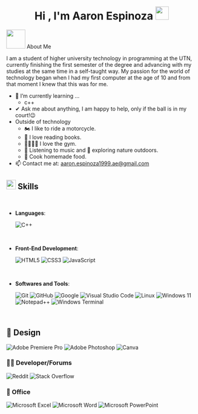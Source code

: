 <h1 align="center">Hi , I'm Aaron Espinoza <img src="https://media.giphy.com/media/hvRJCLFzcasrR4ia7z/giphy.gif" width="35"></h1>

 <picture><img src = "https://github.com/7oSkaaa/7oSkaaa/blob/main/Images/about_me.gif?raw=true" width = 50px></picture> About Me
  
   I am a student of higher university technology in programming at the UTN, currently finishing the first semester of the degree and advancing with my 
   studies at the same time in a self-taught way.
   My passion for the world of technology began when I had my first computer at the age of 10 and from that moment I knew that this was for me.

- 🌱 I’m currently learning ...
   - c++
 - ✔ Ask me about anything, I am happy to help, only if the ball is in my court!😉<br>
 - Outside of technology
    - 🏍️ I like to ride a motorcycle.
    - 📖 I love reading books.
    - 🏋🏽💪🏼 I love the gym.
    - 🎵 Listening to music and 🌴 exploring nature outdoors.
    - 🍝 Cook homemade food. <br>
- 📫 Contact me at: aaron.espinoza1999.ae@gmail.com
 ## <img src="https://media2.giphy.com/media/QssGEmpkyEOhBCb7e1/giphy.gif?cid=ecf05e47a0n3gi1bfqntqmob8g9aid1oyj2wr3ds3mg700bl&rid=giphy.gif" width ="25"><b> Skills</b>

<br>

<p align="center">

- **Languages**:

   ![C++](https://img.shields.io/badge/C++%20-%2300599C.svg?style=for-the-badge&logo=c%2B%2B&logoColor=white)

<br>   
    
- **Front-End Development**:

   ![HTML5](https://img.shields.io/badge/HTML5%20-%23E34F26.svg?style=for-the-badge&logo=html5&logoColor=white)
   ![CSS3](https://img.shields.io/badge/CSS%20-%231572B6.svg?style=for-the-badge&logo=css3&logoColor=white)
   ![JavaScript](https://img.shields.io/badge/JavaScript%20-%23F7DF1E.svg?style=for-the-badge&logo=javascript&logoColor=black)

<br>

- **Softwares and Tools**:

    ![Git](https://img.shields.io/badge/git-%23F05033.svg?style=for-the-badge&logo=git&logoColor=white)
    ![GitHub](https://img.shields.io/badge/github-%23121011.svg?style=for-the-badge&logo=github&logoColor=white)
    ![Google](https://img.shields.io/badge/google-%234285F4.svg?style=for-the-badge&logo=google&logoColor=white)
    ![Visual Studio Code](https://img.shields.io/badge/Visual%20Studio%20Code-0078d7.svg?style=for-the-badge&logo=visual-studio-code&logoColor=white)
    ![Linux](https://img.shields.io/badge/Linux-FCC624?style=for-the-badge&logo=linux&logoColor=black)
    ![Windows 11](https://img.shields.io/badge/Windows%2011-%230079d5.svg?style=for-the-badge&logo=Windows%2011&logoColor=white)
    ![Notepad++](https://img.shields.io/badge/Notepad++-90E59A.svg?style=for-the-badge&logo=notepad%2b%2b&logoColor=black)
    ![Windows Terminal](https://img.shields.io/badge/Windows%20Terminal-%234D4D4D.svg?style=for-the-badge&logo=windows-terminal&logoColor=white)

<br>

## 🎨 Design

   ![Adobe Premiere Pro](https://img.shields.io/badge/Adobe%20Premiere%20Pro-9999FF.svg?style=for-the-badge&logo=Adobe%20Premiere%20Pro&logoColor=white)
   ![Adobe Photoshop](https://img.shields.io/badge/adobe%20photoshop-%2331A8FF.svg?style=for-the-badge&logo=adobe%20photoshop&logoColor=white)
   ![Canva](https://img.shields.io/badge/Canva-%2300C4CC.svg?style=for-the-badge&logo=Canva&logoColor=white)

### 🧑‍💻 Developer/Forums

   ![Reddit](https://img.shields.io/badge/Reddit-%23FF4500.svg?style=for-the-badge&logo=Reddit&logoColor=white)
   ![Stack Overflow](https://img.shields.io/badge/-Stackoverflow-FE7A16?style=for-the-badge&logo=stack-overflow&logoColor=white)

### 🏢 Office

   ![Microsoft Excel](https://img.shields.io/badge/Microsoft_Excel-217346?style=for-the-badge&logo=microsoft-excel&logoColor=white)
   ![Microsoft Word](https://img.shields.io/badge/Microsoft_Word-2B579A?style=for-the-badge&logo=microsoft-word&logoColor=white)
   ![Microsoft PowerPoint](https://img.shields.io/badge/Microsoft_PowerPoint-B7472A?style=for-the-badge&logo=microsoft-powerpoint&logoColor=white)
